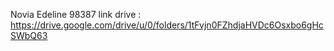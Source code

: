 Novia Edeline 
98387
link drive : https://drive.google.com/drive/u/0/folders/1tFvjn0FZhdjaHVDc6Osxbo6gHcSWbQ63 
